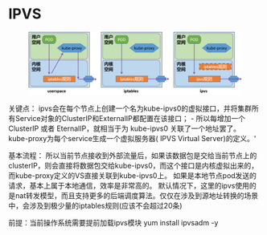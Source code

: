 # IPVS

<figure><img src="../../../../../.gitbook/assets/image (2) (1) (1) (1) (1) (1) (1) (1) (1) (1) (1) (1).png" alt=""><figcaption></figcaption></figure>

关键点： ipvs会在每个节点上创建一个名为kube-ipvs0的虚拟接口，并将集群所有Service对象的ClusterIP和ExternalIP都配置在该接口； - 所以每增加一个ClusterIP 或者 EternalIP，就相当于为 kube-ipvs0 关联了一个地址罢了。 kube-proxy为每个service生成一个虚拟服务器( IPVS Virtual Server)的定义。'

基本流程： 所以当前节点接收到外部流量后，如果该数据包是交给当前节点上的clusterIP，则会直接将数据包交给kube-ipvs0，而这个接口是内核虚拟出来的，而kube-proxy定义的VS直接关联到kube-ipvs0上。 如果是本地节点pod发送的请求，基本上属于本地通信，效率是非常高的。 默认情况下，这里的ipvs使用的是nat转发模型，而且支持更多的后端调度算法。仅仅在涉及到源地址转换的场景中，会涉及到极少量的iptables规则(应该不会超过20条)



前提：当前操作系统需要提前加载ipvs模块 yum install ipvsadm -y



